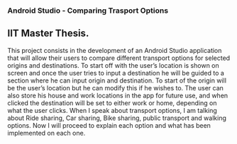### Android Studio - Comparing Trasport Options 
## IIT Master Thesis.

This project consists in the development of an Android Studio application that will allow their users to compare different transport options 
for selected origins and destinations.  To start off with the user’s location is shown on screen and once the user tries to input a destination 
he will be guided to a section where he can input origin and destination. To start of the origin will be the user’s location but he can modify 
this if he wishes to. The user can also store his house and work locations in the app for future use, and when clicked the destination will 
be set to either work or home, depending on what the user clicks. When I speak about transport options, I am talking about Ride sharing, 
Car sharing, Bike sharing, public transport and walking options. Now I will proceed to explain each option and what has been implemented on 
each one.
